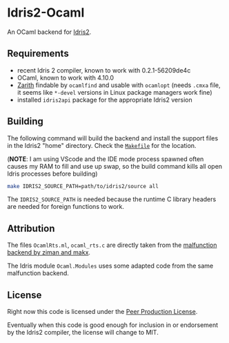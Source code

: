 # Idris2-Ocaml

An OCaml backend for [Idris2](https://github.com/idris-lang/Idris2).

## Requirements

- recent Idris 2 compiler, known to work with 0.2.1-56209de4c
- OCaml, known to work with 4.10.0
- [Zarith](https://github.com/ocaml/Zarith) findable by `ocamlfind` and usable with `ocamlopt` (needs `.cmxa` file, it seems like `*-devel` versions in Linux package managers work fine)
- installed `idris2api` package for the appropriate Idris2 version

## Building

The following command will build the backend and install the support files in the Idris2 "home" directory. Check the [`Makefile`](Makefile) for the location.

(**NOTE**: I am using VScode and the IDE mode process spawned often causes my RAM to fill and use up swap, so the build command kills all open Idris processes before building)

```bash
make IDRIS2_SOURCE_PATH=path/to/idris2/source all
```

The `IDRIS2_SOURCE_PATH` is needed because the runtime C library headers are needed for foreign functions to work.

## Attribution

The files `OcamlRts.ml`, `ocaml_rts.c` are directly taken from the [malfunction backend by ziman and makx](https://github.com/ziman/idris2/tree/malfunction).

The Idris module `Ocaml.Modules` uses some adapted code from the same malfunction backend.

## License

Right now this code is licensed under the [Peer Production License](https://wiki.p2pfoundation.net/Peer_Production_License).

Eventually when this code is good enough for inclusion in or endorsement by the Idris2 compiler, the license will change to MIT.
